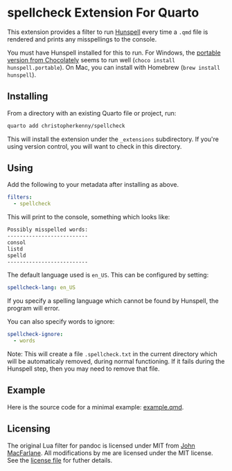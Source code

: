 # spellcheck Extension For Quarto

This extension provides a filter to run [Hunspell](https://hunspell.github.io/) every time a `.qmd` file is rendered and prints any misspellings to the console.

You must have Hunspell installed for this to run.
For Windows, the [portable version from Chocolately](https://community.chocolatey.org/packages/hunspell.portable) seems to run well (`choco install hunspell.portable`).
On Mac, you can install with Homebrew (`brew install hunspell`).

## Installing

From a directory with an existing Quarto file or project, run:

```bash
quarto add christopherkenny/spellcheck
```
This will install the extension under the `_extensions` subdirectory.
If you're using version control, you will want to check in this directory.

## Using

Add the following to your metadata after installing as above.

```yaml
filters:
  - spellcheck
```

This will print to the console, something which looks like:

```bash
Possibly misspelled words:
--------------------------
consol
listd
spelld
--------------------------
```

The default language used is `en_US`. This can be configured by setting:

```yaml
spellcheck-lang: en_US
```

If you specify a spelling language which cannot be found by Hunspell, the program will error.

You can also specify words to ignore:

```yaml
spellcheck-ignore:
  - words
```

Note: This will create a file `.spellcheck.txt` in the current directory which will be automaticaly removed, during normal functioning. If it fails during the Hunspell step, then you may need to remove that file.

## Example

Here is the source code for a minimal example: [example.qmd](example.qmd).

## Licensing

The original Lua filter for pandoc is licensed under MIT from [John MacFarlane](https://github.com/pandoc/lua-filters/blob/master/spellcheck/spellcheck.lua).
All modifications by me are licensed under the MIT license.
See the [license file](LICENSE) for futher details.

